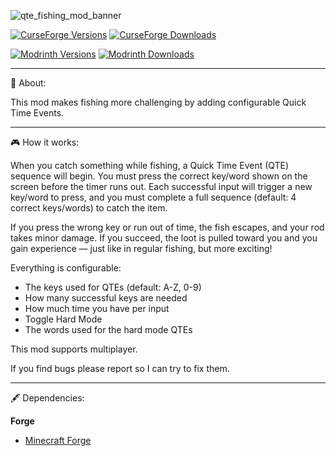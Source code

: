 ![qte_fishing_mod_banner](https://github.com/user-attachments/assets/8e67207f-840b-419e-86d8-e97194b07e9f)

[![CurseForge Versions](https://cf.way2muchnoise.eu/versions/1269089.svg)](https://www.curseforge.com/minecraft/mc-mods/thedragons-mini-qte-fishing)
[![CurseForge Downloads](https://cf.way2muchnoise.eu/short_1269089_downloads.svg)](https://www.curseforge.com/minecraft/mc-mods/thedragons-mini-qte-fishing)  

[![Modrinth Versions](https://img.shields.io/modrinth/game-versions/J57LBG6X?label=Avaliable%20for&color=82ff80)](https://modrinth.com/mod/thedragons-mini-qte-fishing) 
[![Modrinth Downloads](https://img.shields.io/modrinth/dt/J57LBG6X?logo=modrinth&color=82ff80)](https://modrinth.com/mod/thedragons-mini-qte-fishing)

---

📖 About:

This mod makes fishing more challenging by adding configurable Quick Time Events.

---

🎮 How it works:

When you catch something while fishing, a Quick Time Event (QTE) sequence will begin.
You must press the correct key/word shown on the screen before the timer runs out.
Each successful input will trigger a new key/word to press, and you must complete a full sequence (default: 4 correct keys/words) to catch the item.

If you press the wrong key or run out of time, the fish escapes, and your rod takes minor damage.
If you succeed, the loot is pulled toward you and you gain experience — just like in regular fishing, but more exciting!

Everything is configurable:

* The keys used for QTEs (default: A-Z, 0-9)
* How many successful keys are needed
* How much time you have per input
* Toggle Hard Mode
* The words used for the hard mode QTEs

This mod supports multiplayer.

 If you find bugs please report so I can try to fix them.

 ---

 🖋 Dependencies:

**Forge**

- [Minecraft Forge](https://files.minecraftforge.net/net/minecraftforge/forge/)
